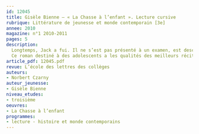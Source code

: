 ```yaml
---
id: 12045
title: Gisèle Bienne – « La Chasse à l’enfant ». Lecture cursive 
rubrique: Littérature de jeunesse et monde contemporain [3e]
annee: 2010
magazine: n°1 2010-2011
pages: 5
description: 
  Longtemps, Jack a fui. Il ne s’est pas présenté à un examen, est descendu d’un train, a quitté sa famille, s’est évadé d’un internat, d’une caserne, a passé une frontière. Il a fui... les questions, les étiquettes, les brimades et les embrigadements. Il a fini par trouver refuge au cœur de la nature. Il est devenu berger. Taiseux, solitaire et attentif, il a rebâti une maison et veille sur le petit garçon de ses voisins. Il aime les fleurs, les livres et Natacha, une femme douce et rieuse. Mais les voilà qui le rattrapent. Ils ont lancé un détective privé à ses trousses.
  Ce roman destiné à des adolescents a les qualités des meilleurs récits. La première est qu’il touchera également un lectorat adulte. Cela tient d’abord à la force du thème et à son traitement poétique. Pas un mot de trop dans ces pages, pas une facilité. Gisèle Bienne le dit elle-même – pour jeunes ou pour adultes, elle a « la même écriture, même si, lorsque j’écris pour les adolescents, je fais moins de commentaires et je laisse parler les situations. Je pense que les jeunes peuvent tout lire ».
article_pdf: 12045.pdf
revue: L’école des lettres des collèges
auteurs:
- Norbert Czarny
auteur_jeunesse:
- Gisèle Bienne
niveau_etudes:
- troisième
oeuvres:
- La Chasse à l’enfant
programmes:
- lecture - histoire et monde contemporains
---
```

